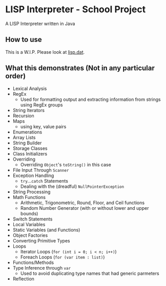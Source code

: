 # LISP Interpreter - School Project
A LISP Interpreter written in Java

## How to use
This is a W.I.P. Please look at [lisp.dat](lisp.dat).

## What this demonstrates (Not in any particular order)
 * Lexical Analysis
 * RegEx
   * Used for formatting output and extracting information from strings using RegEx groups
 * String Iterators
 * Recursion
 * Maps
   * using key, value pairs
 * Enumerations
 * Array Lists
 * String Builder
 * Storage Classes
 * Class Initializers
 * Overriding
   * Overriding `Object`'s `toString()` in this case
 * File Input Through `Scanner`
 * Exception Handling
   * `try`...`catch` Statements
   * Dealing with the (dreadful) `NullPointerException`
 * String Processing
 * Math Functions
    * Arithmetic, Trigonometric, Round, Floor, and Ceil functions
    * Random Number Generator (with or without lower and upper bounds)
 * Switch Statements
 * Local Variables
 * Static Variables (and Functions)
 * Object Factories
 * Converting Primitive Types
 * Loops
   * Iterator Loops (`for (int i = 0; i < n; i++)`)
   * Foreach Loops (`for (var item : list)`)
 * Functions/Methods
 * Type Inference through `var`
   * Used to avoid duplicating type names that had generic parmeters
 * Reflection